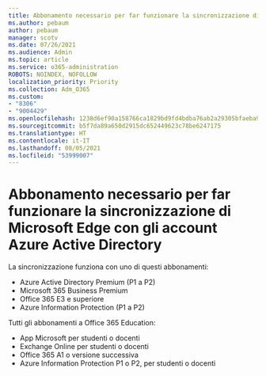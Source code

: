 ```yaml
---
title: Abbonamento necessario per far funzionare la sincronizzazione di Microsoft Edge con gli account Azure Active Directory
ms.author: pebaum
author: pebaum
manager: scotv
ms.date: 07/26/2021
ms.audience: Admin
ms.topic: article
ms.service: o365-administration
ROBOTS: NOINDEX, NOFOLLOW
localization_priority: Priority
ms.collection: Adm_O365
ms.custom:
- "8306"
- "9004429"
ms.openlocfilehash: 1238d6ef90a158766ca1829bd9fd4bdba76ab2a29305bfaeba90d2ddfaf76ccb
ms.sourcegitcommit: b5f7da89a650d2915dc652449623c78be6247175
ms.translationtype: HT
ms.contentlocale: it-IT
ms.lasthandoff: 08/05/2021
ms.locfileid: "53999007"
---
```

# <a name="subscription-needed-for-microsoft-edge-sync-to-work-with-azure-active-directory-accounts"></a>Abbonamento necessario per far funzionare la sincronizzazione di Microsoft Edge con gli account Azure Active Directory

La sincronizzazione funziona con uno di questi abbonamenti:

- Azure Active Directory Premium (P1 a P2)
- Microsoft 365 Business Premium
- Office 365 E3 e superiore
- Azure Information Protection (P1 a P2)

Tutti gli abbonamenti a Office 365 Education:

- App Microsoft per studenti o docenti
- Exchange Online per studenti o docenti
- Office 365 A1 o versione successiva
- Azure Information Protection P1 o P2, per studenti o docenti


